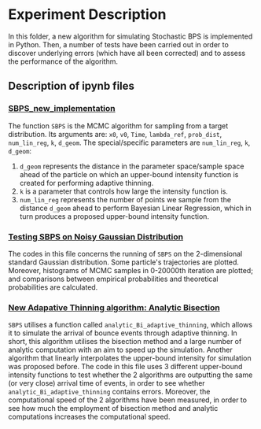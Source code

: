 # Experiment Description
In this folder, a new algorithm for simulating Stochastic BPS is implemented in Python. Then, a number of tests have been carried out in order to discover 
underlying errors \(which have all been corrected\) and to assess the performance of the algorithm.

## Description of ipynb files
### [SBPS_new_implementation](Github_SBPS_new_implementation.ipynb)
The function `SBPS` is the MCMC algorithm for sampling from a target distribution. Its arguments are: `x0`, `v0`, `Time`, `lambda_ref`, `prob_dist`, `num_lin_reg`, 
`k`, `d_geom`. The special/specific parameters are `num_lin_reg`, `k`, `d_geom`:
1. `d_geom` represents the distance in the parameter space/sample space ahead of the particle on which an upper-bound intensity function is created for performing
adaptive thinning.
2. `k` is a parameter that controls how large the intensity function is.
3. `num_lin_reg` represents the number of points we sample from the distance `d_geom` ahead to perform Bayesian Linear Regression, which in turn produces a proposed 
upper-bound intensity function.

### [Testing SBPS on Noisy Gaussian Distribution](Github_Test_new_SBPS_on_Gaussian.ipynb)
The codes in this file concerns the running of `SBPS` on the 2-dimensional standard Gaussian distribution. Some particle's trajectories are plotted. Moreover, histograms
of MCMC samples in 0-20000th iteration are plotted; and comparisons between empirical probabilities and theoretical probabilities are calculated.

### [New Adapative Thinning algorithm: Analytic Bisection](Github_test_analytic_bisection_algor.ipynb)
`SBPS` utilises a function called `analytic_Bi_adaptive_thinning`, which allows it to simulate the arrival of bounce events through adaptive thinning. In short, this algorithm
utilises the bisection method and a large number of analytic computation with an aim to speed up the simulation. Another algorithm that linearly interpolates the upper-bound intensity for simulation was proposed before. The code in this file uses 3 different upper-bound intensity functions to test whether the 2 algorithms are outputting the same (or very close) arrival time of events, in order to see whether `analytic_Bi_adaptive_thinning` contains errors. Moreover, the computational speed of the 2 algorithms have been 
measured, in order to see how much the employment of bisection method and analytic computations increases the computational speed.
